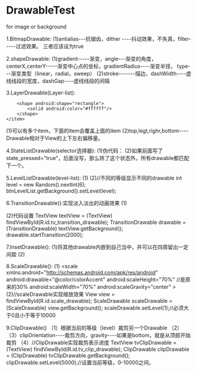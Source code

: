# DrawableTest
for image or background


1.BitmapDrawable:
(1)antialias---抗锯齿，dither ----抖动效果，不失真，filter-----过滤效果。 三者应该设为true


2.shapeDrawable:
(1)gradient-----渐变，angle---渐变的角度，centerX,centerY-----渐变中心点的坐标，gradientRadius----渐变半径，
type---渐变类型（linear，radial，sweep）
(2)stroke-------描边，dashWidth----虚线线段的宽度，dashGap----虚线线段的间隔

3.LayerDrawable(Layer-list):
<layer-list xmlns:android="http://schemas.android.com/apk/res/android">
    <item>
        <shape android:shape="rectangle">
            <solid android:color="#0ac39e"/>
        </shape>
    </item>
    <item
        android:bottom="6dp"
        >
        <shape android:shape="rectangle">
            <solid android:color="#ffffff"/>
        </shape>
    </item>
    <item android:left="1dp"
        android:right="1dp"
        android:bottom="1dp">

        <shape android:shape="rectangle">
            <solid android:color="#ffffff"/>
        </shape>
    </item>
</layer-list>

(1)可以有多个item，下面的item会覆盖上面的item
(2)top,legt,righr,bottom----Drawable相对于View的上下左右偏移量。


4.StateListDrawable(selector选择器):
(1)伪代码：<selector>
<item
state_pressed="true"
drawable="..."/>
<item
drawable = "...">
</selector>
(2)如果前面写了state_pressed="true"，后面没写，那么除了这个状态外，所有drawable都匹配下一个。

5.LevelListDrawable(level-list):
(1)<level-list xmlns:android="http://schemas.android.com/apk/res/android">
    <item
        android:drawable="@color/colorPrimaryDark"
        android:minLevel="0"
        android:maxLevel="1"
        ></item>
    <item
    android:drawable="@color/colorAccent"
    android:minLevel="2"
    android:maxLevel="3"
    ></item>
    <item
        android:drawable="@color/colorPrimary"
        android:minLevel="4"
        android:maxLevel="5"
        ></item>
</level-list>
(2)//不同的等级显示不同的drawable
   int level = new Random().nextInt(6);
   btnLevelList.getBackground().setLevel(level);
   
   
 6.TransitionDrawable(<transition>):实现淡入淡出的动画效果
(1)<transition xmlns:android="http://schemas.android.com/apk/res/android">
    <item
        android:drawable="@color/colorPrimaryDark"
        ></item>
    <item
        android:drawable="@color/colorAccent"
        ></item>
</transition>

(2)代码设置
TextView textView = (TextView) findViewById(R.id.tv_transition_drawable);
TransitionDrawable drawable = (TransitionDrawable) textView.getBackground();
drawable.startTransition(2000);


7.InsetDrawable(<inset>):
(1)将其他drawable内嵌到自己当中，并可以在四周留出一定间距
(2)
<inset xmlns:android="http://schemas.android.com/apk/res/android"
    drawable="..."
    android:insetBottom="10dp"
    android:insetTop="10dp"
    android:insetLeft="10dp"
    android:insetRight="10dp"
    >
<shape android:shape="rectangle">
    <solid android:color="#ff0000"></solid>
</shape>
</inset>


8.ScaleDrawable(<scale>):
(1)
<scale xmlns:android="http://schemas.android.com/apk/res/android"
    android:drawable="@color/colorAccent"
    android:scaleHeight="70%"  //是原来的30%
    android:scaleWidth="70%"
    android:scaleGravity="center"
    >
</scale>
(2)//scaleDrawable实现缩放效果
View view = findViewById(R.id.scale_drawable);
ScaleDrawable scaleDrawable = (ScaleDrawable) view.getBackground();
scaleDrawable.setLevel(1);//必须大于0且小于等于10000


9.ClipDrawable(<Clip>)
（1）根据当前的等级（level）裁剪另一个Drawable
（2）
<clip xmlns:android="http://schemas.android.com/apk/res/android"
    android:clipOrientation="vertical"
    android:drawable="@color/colorAccent"
    android:gravity="bottom"
    >
</clip>
（3）clipOrientation----裁剪方向，gravity----如果是bottom，就是从顶部开始裁剪
（4）//ClipDrawable实现裁剪表示进度
TextView tvClipDrawable = (TextView) findViewById(R.id.tv_clip_drawable);
ClipDrawable clipDrawable = (ClipDrawable) tvClipDrawable.getBackground();
clipDrawable.setLevel(5000);//设置当前等级，0-10000之间。















